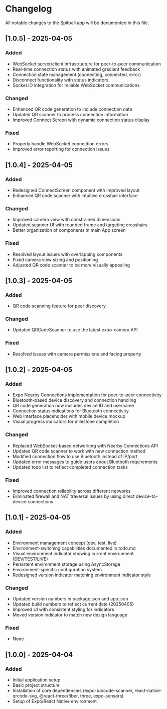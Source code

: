 # Changelog

All notable changes to the Spitball app will be documented in this file.

## [1.0.5] - 2025-04-05

### Added
- WebSocket server/client infrastructure for peer-to-peer communication
- Real-time connection status with animated gradient feedback
- Connection state management (connecting, connected, error)
- Disconnect functionality with status indicators
- Socket.IO integration for reliable WebSocket communications

### Changed
- Enhanced QR code generation to include connection data
- Updated QR scanner to process connection information
- Improved Connect Screen with dynamic connection status display

### Fixed
- Properly handle WebSocket connection errors
- Improved error reporting for connection issues

## [1.0.4] - 2025-04-05

### Added
- Redesigned ConnectScreen component with improved layout
- Enhanced QR code scanner with intuitive crosshair interface

### Changed
- Improved camera view with constrained dimensions
- Updated scanner UI with rounded frame and targeting crosshairs
- Better organization of components in main App screen

### Fixed
- Resolved layout issues with overlapping components
- Fixed camera view sizing and positioning
- Adjusted QR code scanner to be more visually appealing

## [1.0.3] - 2025-04-05

### Added
- QR code scanning feature for peer discovery

### Changed
- Updated QRCodeScanner to use the latest expo-camera API

### Fixed
- Resolved issues with camera permissions and facing property

## [1.0.2] - 2025-04-05

### Added
- Expo Nearby Connections implementation for peer-to-peer connectivity
- Bluetooth-based device discovery and connection handling
- QR code generation now includes device ID and username
- Connection status indications for Bluetooth connectivity
- Web interface placeholder with mobile device mockup
- Visual progress indicators for milestone completion

### Changed
- Replaced WebSocket-based networking with Nearby Connections API
- Updated QR code scanner to work with new connection method
- Modified connection flow to use Bluetooth instead of IP/port
- Updated error messages to guide users about Bluetooth requirements
- Updated todo list to reflect completed connection tasks

### Fixed
- Improved connection reliability across different networks
- Eliminated firewall and NAT traversal issues by using direct device-to-device connections

## [1.0.1] - 2025-04-05

### Added
- Environment management concept (dev, test, live)
- Environment-switching capabilities documented in todo.md
- Visual environment indicator showing current environment (DEV/TEST/LIVE)
- Persistent environment storage using AsyncStorage
- Environment-specific configuration system
- Redesigned version indicator matching environment indicator style

### Changed
- Updated version numbers in package.json and app.json
- Updated build numbers to reflect current date (20250405)
- Improved UI with consistent styling for indicators
- Moved version indicator to match new design language

### Fixed
- None

## [1.0.0] - 2025-04-04

### Added
- Initial application setup
- Basic project structure
- Installation of core dependencies (expo-barcode-scanner, react-native-qrcode-svg, @react-three/fiber, three, expo-sensors)
- Setup of Expo/React Native environment